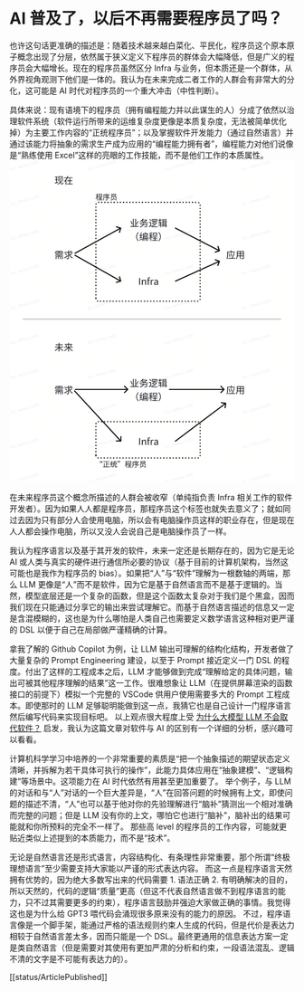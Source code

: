 # AI 普及了，以后不再需要程序员了吗？

也许这句话更准确的描述是：随着技术越来越白菜化、平民化，程序员这个原本原子概念出现了分层，依然属于狭义定义下程序员的群体会大幅降低，但是广义的程序员会大幅增长。现在的程序员虽然区分 Infra 与业务，但本质还是一个群体，从外界视角观测下他们是一体的。我认为在未来完成二者工作的人群会有非常大的分化，这可能是 AI 时代对程序员的一个重大冲击（中性判断）。

具体来说：现有语境下的程序员（拥有编程能力并以此谋生的人）分成了依然以治理软件系统（软件运行所带来的运维复杂度更像是本质复杂度，无法被简单优化掉）为主要工作内容的“正统程序员”；以及掌握软件开发能力（通过自然语言）并通过该能力将抽象的需求生产成为应用的“编程能力拥有者”，编程能力对他们说像是“熟练使用 Excel”这样的亮眼的工作技能，而不是他们工作的本质属性。
![现在 & 未来](./AI_时代的程序员_1.png)

在未来程序员这个概念所描述的人群会被收窄（单纯指负责 Infra 相关工作的软件开发者）。因为如果人人都是程序员，那程序员这个标签也就失去意义了；就如同过去因为只有部分人会使用电脑，所以会有电脑操作员这样的职业存在，但是现在人人都会操作电脑，所以又没人会说自己是电脑操作员了一样。

我认为程序语言以及基于其开发的软件，未来一定还是长期存在的，因为它是无论 AI 或人类与真实的硬件进行通信所必要的协议（基于目前的计算机架构，当然这可能也是我作为程序员的 bias）。如果把“人”与“软件”理解为一根数轴的两端，那么 LLM 更像是“人”而不是软件，因为它是基于自然语言而不是基于逻辑的。当然，模型底层还是一个复杂的函数，但是这个函数太复杂对于我们是个黑盒，因而我们现在只能通过分享它的输出来尝试理解它。而基于自然语言描述的信息又一定是含混模糊的，这也是为什么哪怕是人类自己也需要定义数学语言这种相对更严谨的 DSL 以便于自己在局部做严谨精确的计算。

拿我了解的 Github Copilot 为例，让 LLM 输出可理解的结构化结构，开发者做了大量复杂的 Prompt Engineering 建设，以至于 Prompt 接近定义一门 DSL 的程度。付出了这样的工程成本之后，LLM 才能够做到完成“理解给定的具体问题，输出可被其他程序理解的结果”这一工作。很难想象让 LLM（在提供屏幕渲染的函数接口的前提下）模拟一个完整的 VSCode 供用户使用需要多大的 Prompt 工程成本。即使那时的 LLM 足够聪明能做到这一点，我猜它也是自己设计一门程序语言然后编写代码来实现目标吧。
以上观点很大程度上受 [为什么大模型 LLM 不会取代软件？](https://mp.weixin.qq.com/s/0x7TTk5CW63p5UI257q2KQ) 启发，我认为这篇文章对软件与 AI 的区别有一个详细的分析，感兴趣可以看看。

计算机科学学习中培养的一个非常重要的素质是“把一个抽象描述的期望状态定义清晰，并拆解为若干具体可执行的操作”，此能力具体应用在“抽象建模”、“逻辑构建”等场景中。这项能力在 AI 时代依然有用甚至更加重要了。
举个例子，与 LLM 的对话和与“人”对话的一个巨大差异是，“人”在回答问题的时候拥有上文，即使问题的描述不清，“人”也可以基于他对你的先验理解进行“脑补”猜测出一个相对准确而完整的问题；但是 LLM 没有你的上文，哪怕它也进行“脑补”，脑补出的结果可能就和你所预料的完全不一样了。
那些高 level 的程序员的工作内容，可能就更贴近类似上述提到的本质能力，而不是“技术”。

无论是自然语言还是形式语言，内容结构化、有条理性非常重要，那个所谓“终极理想语言”至少需要支持大家能以严谨的形式表达内容。
而这一点是程序语言天然拥有优势的，因为绝大多数写出来的代码需要 1. 语法正确 2. 有明确解决的目的，所以天然的，代码的逻辑“质量”更高（但这不代表自然语言做不到程序语言的能力，只不过其需要更多的约束），程序语言鼓励并强迫大家做正确的事情。我觉得这也是为什么给 GPT3 喂代码会涌现很多原来没有的能力的原因。
不过，程序语言像是一个脚手架，能通过严格的语法规则约束人生成的代码，但是代价是表达力相较于自然语言差太多，因而只能是一个 DSL。最终更通用的信息表达方案一定是类自然语言（但是需要对其使用有更加严肃的分析和约束，一段语法混乱、逻辑不清的文字是不可能有表达力的）。

[[status/ArticlePublished]]
